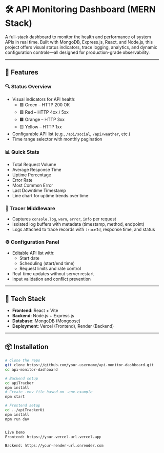 # 🛠️ API Monitoring Dashboard (MERN Stack)

A full-stack dashboard to monitor the health and performance of system APIs in real time. Built with MongoDB, Express.js, React, and Node.js, this project offers visual status indicators, trace logging, analytics, and dynamic configuration controls—all designed for production-grade observability.

---

## 🚀 Features

### 🔍 Status Overview
- Visual indicators for API health:
  - 🟩 Green – HTTP 200 OK  
  - 🟥 Red – HTTP 4xx / 5xx  
  - 🟧 Orange – HTTP 3xx  
  - 🟨 Yellow – HTTP 1xx  
- Configurable API list (e.g., `/api/social`, `/api/weather`, etc.)
- Time range selector with monthly pagination

### 📊 Quick Stats
- Total Request Volume  
- Average Response Time  
- Uptime Percentage  
- Error Rate  
- Most Common Error  
- Last Downtime Timestamp  
- Line chart for uptime trends over time

### 🧠 Tracer Middleware
- Captures `console.log`, `warn`, `error`, `info` per request
- Isolated log buffers with metadata (timestamp, method, endpoint)
- Logs attached to trace records with `traceId`, response time, and status

### ⚙️ Configuration Panel
- Editable API list with:
  - Start date
  - Scheduling (start/end time)
  - Request limits and rate control
- Real-time updates without server restart
- Input validation and conflict prevention

---

## 🧱 Tech Stack

- **Frontend**: React + Vite
- **Backend**: Node.js + Express.js
- **Database**: MongoDB (Mongoose)
- **Deployment**: Vercel (Frontend), Render (Backend)

---

## 📦 Installation

```bash
# Clone the repo
git clone https://github.com/your-username/api-monitor-dashboard.git
cd api-monitor-dashboard

# Backend setup
cd apiTracker
npm install
# Create .env file based on .env.example
npm start

# Frontend setup
cd ../apiTrackerUi
npm install
npm run dev


Live Demo
Frontend: https://your-vercel-url.vercel.app

Backend: https://your-render-url.onrender.com
